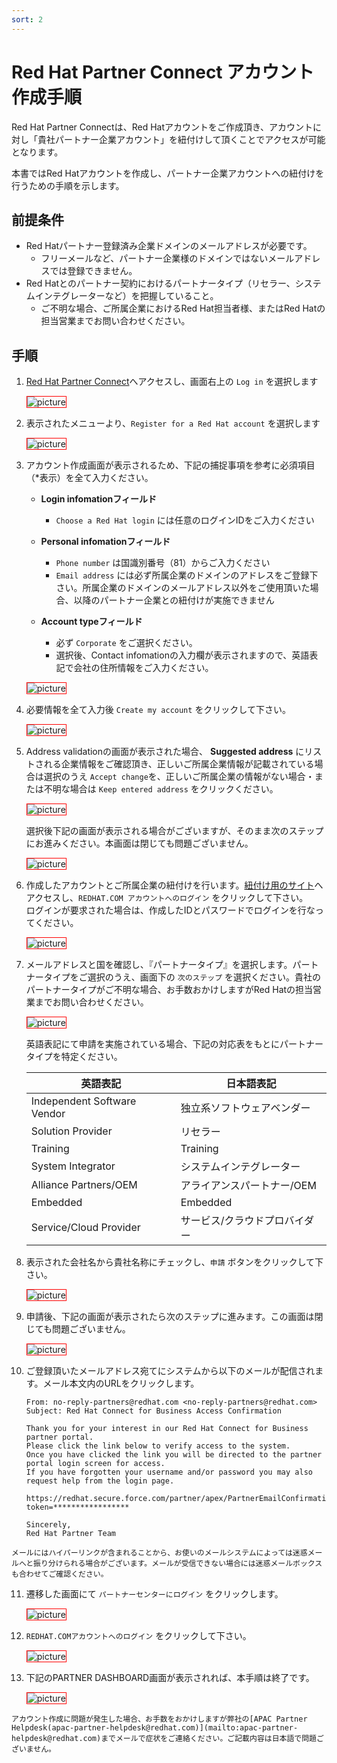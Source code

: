 ```yaml
---
sort: 2
---
```


# Red Hat Partner Connect アカウント作成手順

<style>
img {
    border: 1px red solid;
}
</style>

Red Hat Partner Connectは、Red Hatアカウントをご作成頂き、アカウントに対し「貴社パートナー企業アカウント」を紐付けして頂くことでアクセスが可能となります。

本書ではRed Hatアカウントを作成し、パートナー企業アカウントへの紐付けを行うための手順を示します。

## 前提条件

* Red Hatパートナー登録済み企業ドメインのメールアドレスが必要です。
  * フリーメールなど、パートナー企業様のドメインではないメールアドレスでは登録できません。
* Red Hatとのパートナー契約におけるパートナータイプ（リセラー、システムインテグレーターなど）を把握していること。
  * ご不明な場合、ご所属企業におけるRed Hat担当者様、またはRed Hatの担当営業までお問い合わせください。

## 手順

1. [Red Hat Partner Connect](https://connect.redhat.com)へアクセスし、画面右上の `Log in` を選択します
   
   ![picture](images/partner-connect/n000.png?raw=true)

2. 表示されたメニューより、`Register for a Red Hat account` を選択します

   ![picture](images/partner-connect/n001.png?raw=true)

3. アカウント作成画面が表示されるため、下記の捕捉事項を参考に必須項目（*表示）を全て入力ください。

      * <b>Login infomationフィールド</b>
        * `Choose a Red Hat login` には任意のログインIDをご入力ください
  
      * <b>Personal infomationフィールド</b>
        * `Phone number` は国識別番号（81）からご入力ください
        * `Email address` には必ず所属企業のドメインのアドレスをご登録下さい。所属企業のドメインのメールアドレス以外をご使用頂いた場合、以降のパートナー企業との紐付けが実施できません
  
      * <b>Account typeフィールド</b>
        * 必ず `Corporate` をご選択ください。
        * 選択後、Contact infomationの入力欄が表示されますので、英語表記で会社の住所情報をご入力ください。

   ![picture](images/partner-connect/n002.png?raw=true)

4. 必要情報を全て入力後 `Create my account` をクリックして下さい。

   ![picture](images/partner-connect/n003.png?raw=true)

5. Address validationの画面が表示された場合、 <b>Suggested address</b> にリストされる企業情報をご確認頂き、正しいご所属企業情報が記載されている場合は選択のうえ `Accept change`を、正しいご所属企業の情報がない場合・または不明な場合は `Keep entered address` をクリックください。

   ![picture](images/partner-connect/n004.png?raw=true)

   選択後下記の画面が表示される場合がございますが、そのまま次のステップにお進みください。本画面は閉じても問題ございません。
   
   ![picture](images/partner-connect/n005.png?raw=true)

6. 作成したアカウントとご所属企業の紐付けを行います。[紐付け用のサイト](https://redhat.my.salesforce-sites.com/partner/PartnerAccess?action=join)へアクセスし、`REDHAT.COM アカウントへのログイン` をクリックして下さい。<br>
    ログインが要求された場合は、作成したIDとパスワードでログインを行なってください。

   ![picture](images/partner-connect/n006.png?raw=true)

7.  メールアドレスと国を確認し、『パートナータイプ』を選択します。パートナータイプをご選択のうえ、画面下の `次のステップ` を選択ください。貴社のパートナータイプがご不明な場合、お手数おかけしますがRed Hatの担当営業までお問い合わせください。

      ![picture](images/partner-connect/n007.png?raw=true)

      英語表記にて申請を実施されている場合、下記の対応表をもとにパートナータイプを特定ください。

      |英語表記|日本語表記|
      | ---- | ---- |
      |Independent Software Vendor|独立系ソフトウェアベンダー|
      |Solution Provider|リセラー|
      |Training|Training|
      |System Integrator|システムインテグレーター|
      |Alliance Partners/OEM|アライアンスパートナー/OEM|
      |Embedded|Embedded|
      |Service/Cloud Provider|サービス/クラウドプロバイダー|

8.  表示された会社名から貴社名称にチェックし、`申請` ボタンをクリックして下さい。

      ![picture](images/partner-connect/n008.png?raw=true)

9.  申請後、下記の画面が表示されたら次のステップに進みます。この画面は閉じても問題ございません。
    
      ![picture](images/partner-connect/n009.png?raw=true)

10. ご登録頂いたメールアドレス宛てにシステムから以下のメールが配信されます。メール本文内のURLをクリックします。
    
      ```
      ​From: no-reply-partners@redhat.com <no-reply-partners@redhat.com>
      Subject: Red Hat Connect for Business Access Confirmation

      Thank you for your interest in our Red Hat Connect for Business partner portal.
      Please click the link below to verify access to the system. 
      Once you have clicked the link you will be directed to the partner portal login screen for access.
      If you have forgotten your username and/or password you may also request help from the login page.

      https://redhat.secure.force.com/partner/apex/PartnerEmailConfirmation?token=​*​****************

      Sincerely,
      Red Hat Partner Team
      ```
      
   ```tip
   メールにはハイパーリンクが含まれることから、お使いのメールシステムによっては迷惑メールへと振り分けられる場合がございます。メールが受信できない場合には迷惑メールボックスも合わせてご確認ください。
   ```

11. 遷移した画面にて `パートナーセンターにログイン` をクリックします。
    
      ![picture](images/partner-connect/n010.png?raw=true)
   
12. `REDHAT.COMアカウントへのログイン` をクリックして下さい。
    
      ![picture](images/partner-connect/n011.png?raw=true)

13. 下記のPARTNER DASHBOARD画面が表示されれば、本手順は終了です。

     ![picture](images/partner-connect/n012.png?raw=true)

```tip
アカウント作成に問題が発生した場合、お手数をおかけしますが弊社の[APAC Partner Helpdesk(apac-partner-helpdesk@redhat.com)](mailto:apac-partner-helpdesk@redhat.com)までメールで症状をご連絡ください。ご記載内容は日本語で問題ございません。
```



